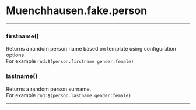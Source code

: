 # Muenchhausen.fake.person





* * *

### firstname() 

Returns a random person name based on template using configuration options.  
For example `rnd:$(person.firstname gender:female)`



### lastname() 

Returns a random person surname.  
For example `rnd:$(person.lastname gender:female)`




* * *










